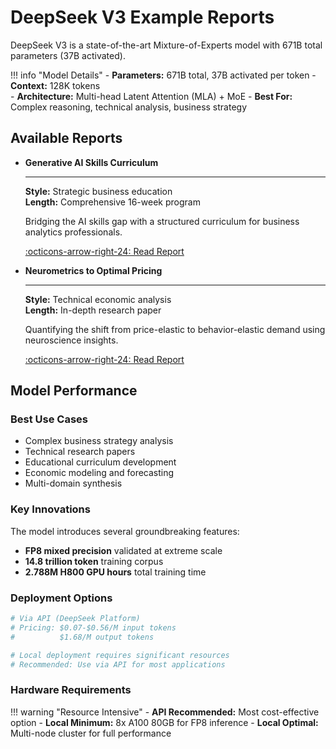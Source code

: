 # DeepSeek V3 Example Reports

DeepSeek V3 is a state-of-the-art Mixture-of-Experts model with 671B total parameters (37B activated).

!!! info "Model Details"
    - **Parameters:** 671B total, 37B activated per token
    - **Context:** 128K tokens  
    - **Architecture:** Multi-head Latent Attention (MLA) + MoE
    - **Best For:** Complex reasoning, technical analysis, business strategy

## Available Reports

<div class="grid cards" markdown>

-   **Generative AI Skills Curriculum**
    
    ---
    
    **Style:** Strategic business education  
    **Length:** Comprehensive 16-week program
    
    Bridging the AI skills gap with a structured curriculum for business analytics professionals.
    
    [:octicons-arrow-right-24: Read Report](generative-ai-curriculum.md)

-   **Neurometrics to Optimal Pricing**
    
    ---
    
    **Style:** Technical economic analysis  
    **Length:** In-depth research paper
    
    Quantifying the shift from price-elastic to behavior-elastic demand using neuroscience insights.
    
    [:octicons-arrow-right-24: Read Report](neurometrics-pricing.md)

</div>

## Model Performance

### Best Use Cases
- Complex business strategy analysis
- Technical research papers
- Educational curriculum development
- Economic modeling and forecasting
- Multi-domain synthesis

### Key Innovations

The model introduces several groundbreaking features:

- **FP8 mixed precision** validated at extreme scale
- **14.8 trillion token** training corpus
- **2.788M H800 GPU hours** total training time

### Deployment Options

```python
# Via API (DeepSeek Platform)
# Pricing: $0.07-$0.56/M input tokens
#          $1.68/M output tokens

# Local deployment requires significant resources
# Recommended: Use via API for most applications
```

### Hardware Requirements

!!! warning "Resource Intensive"
    - **API Recommended:** Most cost-effective option
    - **Local Minimum:** 8x A100 80GB for FP8 inference
    - **Local Optimal:** Multi-node cluster for full performance
